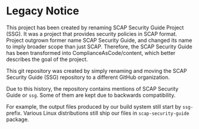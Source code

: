 # Legacy Notice

This project has been created by renaming SCAP Security Guide Project
(SSG). It was a project that provides security policies in SCAP format.
Project outgrown former name SCAP Security Guide, and changed its name
to imply broader scope than just SCAP. Therefore, the SCAP Security
Guide has been transformed into ComplianceAsCode/content, which better
describes the goal of the project.

This git repository was created by simply renaming and moving the SCAP
Security Guide (SSG) repository to a different GitHub organization.

Due to this history, the repository contains mentions of SCAP Security
Guide or `ssg`. Some of them are kept due to backwards compatibility.

For example, the output files produced by our build system still start
by `ssg-` prefix. Various Linux distributions still ship our files in
`scap-security-guide` package.
